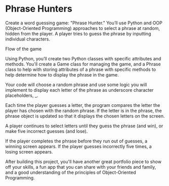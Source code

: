 # Phrase Hunters

Create a word guessing game: "Phrase Hunter." You’ll use Python and OOP (Object-Oriented Programming) approaches to select a phrase at random, hidden from the player. A player tries to guess the phrase by inputting individual characters.

Flow of the game

Using Python, you’ll create two Python classes with specific attributes and methods. You'll create a Game class for managing the game, and a Phrase class to help with storing attributes of a phrase with specific methods to help determine how to display the phrase in the game.

Your code will choose a random phrase and use some logic you will implement to display each letter of the phrase as underscore character placeholders, _.

Each time the player guesses a letter, the program compares the letter the player has chosen with the random phrase. If the letter is in the phrase, the phrase object is updated so that it displays the chosen letters on the screen.

A player continues to select letters until they guess the phrase (and win), or make five incorrect guesses (and lose).

If the player completes the phrase before they run out of guesses, a winning screen appears. If the player guesses incorrectly five times, a losing screen appears.

After building this project, you'll have another great portfolio piece to show off your skills, a fun app that you can share with your friends and family, and a good understanding of the principles of Object-Oriented Programming.
